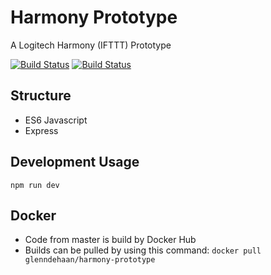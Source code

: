 # Harmony Prototype

A Logitech Harmony (IFTTT) Prototype

[![Build Status](https://img.shields.io/docker/cloud/build/glenndehaan/harmony-prototype.svg)](https://hub.docker.com/r/glenndehaan/harmony-prototype) [![Build Status](https://img.shields.io/docker/cloud/automated/glenndehaan/harmony-prototype.svg)](https://hub.docker.com/r/glenndehaan/harmony-prototype)

## Structure
* ES6 Javascript
* Express

## Development Usage
```
npm run dev
```

## Docker
* Code from master is build by Docker Hub
* Builds can be pulled by using this command: `docker pull glenndehaan/harmony-prototype`
